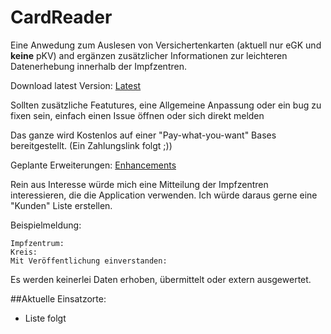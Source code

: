 # CardReader

Eine Anwedung zum Auslesen von Versichertenkarten (aktuell nur eGK und **keine** pKV) and ergänzen zusätzlicher Informationen zur leichteren Datenerhebung innerhalb der Impfzentren.

Download latest Version: [Latest](https://github.com/Vulturif/CardReader/releases/latest)

Sollten zusätzliche Featutures, eine Allgemeine Anpassung oder ein bug zu fixen sein, einfach einen Issue öffnen oder sich direkt melden

Das ganze wird Kostenlos auf einer "Pay-what-you-want" Bases bereitgestellt. (Ein Zahlungslink folgt ;))

Geplante Erweiterungen: [Enhancements](https://github.com/Vulturif/CardReader/issues?q=is%3Aissue+is%3Aopen+label%3Aenhancement)


Rein aus Interesse würde mich eine Mitteilung der Impfzentren interessieren, die die Application verwenden. Ich würde daraus gerne eine "Kunden" Liste erstellen.

Beispielmeldung:
```
Impfzentrum:
Kreis:
Mit Veröffentlichung einverstanden:
```

Es werden keinerlei Daten erhoben, übermittelt oder extern ausgewertet.



##Aktuelle Einsatzorte:
- Liste folgt
